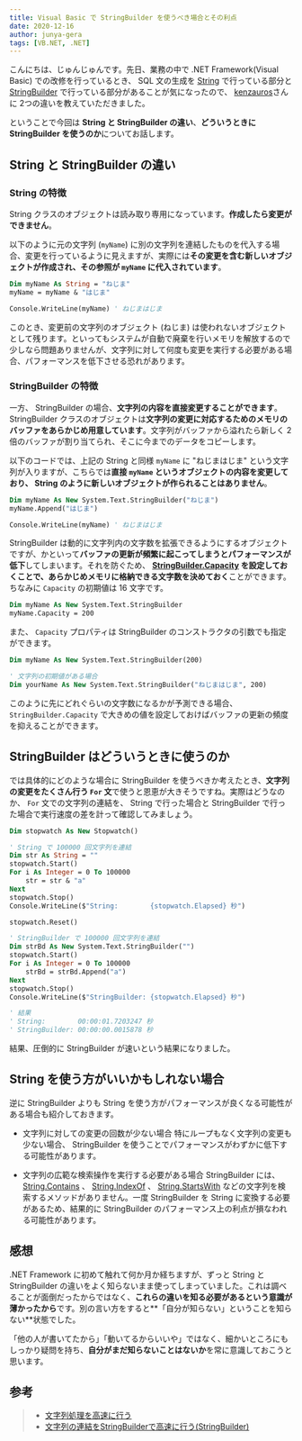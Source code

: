 ```yaml
---
title: Visual Basic で StringBuilder を使うべき場合とその利点
date: 2020-12-16
author: junya-gera
tags: [VB.NET, .NET]
---
```


こんにちは、じゅんじゅんです。先日、業務の中で .NET Framework(Visual Basic) での改修を行っているとき、 SQL 文の生成を [String](https://docs.microsoft.com/ja-jp/dotnet/api/system.string?view=net-5.0) で行っている部分と [StringBuilder](https://docs.microsoft.com/ja-jp/dotnet/api/system.text.stringbuilder?view=net-5.0) で行っている部分があることが気になったので、 [kenzauros](https://mseeeen.msen.jp/category/articles-kenken-wrote/)さんに 2つの違いを教えていただきました。

ということで今回は **String と StringBuilder の違い**、**どういうときに StringBuilder を使うのか**についてお話します。

## String と StringBuilder の違い
### String の特徴
String クラスのオブジェクトは読み取り専用になっています。**作成したら変更ができません**。

以下のように元の文字列 (`myName`) に別の文字列を連結したものを代入する場合、変更を行っているように見えますが、実際には**その変更を含む新しいオブジェクトが作成され、その参照が `myName` に代入されています**。

```vb
Dim myName As String = "ねじま"
myName = myName & "はじま"

Console.WriteLine(myName) ' ねじまはじま
```

このとき、変更前の文字列のオブジェクト (ねじま) は使われないオブジェクトとして残ります。といってもシステムが自動で廃棄を行いメモリを解放するので少しなら問題ありませんが、文字列に対して何度も変更を実行する必要がある場合、パフォーマンスを低下させる恐れがあります。

### StringBuilder の特徴
一方、 StringBuilder の場合、**文字列の内容を直接変更することができます**。 StringBuilder クラスのオブジェクトは**文字列の変更に対応するためのメモリのバッファをあらかじめ用意しています**。文字列がバッファから溢れたら新しく 2 倍のバッファが割り当てられ、そこに今までのデータをコピーします。

以下のコードでは、上記の String と同様 `myName` に "ねじまはじま" という文字列が入りますが、こちらでは**直接 `myName` というオブジェクトの内容を変更しており、 String のように新しいオブジェクトが作られることはありません**。
```vb
Dim myName As New System.Text.StringBuilder("ねじま")
myName.Append("はじま")

Console.WriteLine(myName) ' ねじまはじま
```
StringBuilder は動的に文字列内の文字数を拡張できるようにするオブジェクトですが、かといって**バッファの更新が頻繁に起こってしまうとパフォーマンスが低下**してしまいます。それを防ぐため、 **[StringBuilder.Capacity](https://docs.microsoft.com/ja-jp/dotnet/api/system.text.stringbuilder.capacity?view=net-5.0) を設定しておくことで、あらかじめメモリに格納できる文字数を決めておく**ことができます。ちなみに `Capacity` の初期値は 16 文字です。

```vb
Dim myName As New System.Text.StringBuilder
myName.Capacity = 200
```

また、 `Capacity` プロパティは StringBuilder のコンストラクタの引数でも指定ができます。
```vb
Dim myName As New System.Text.StringBuilder(200)

' 文字列の初期値がある場合
Dim yourName As New System.Text.StringBuilder("ねじまはじま", 200)
```

このように先にどれぐらいの文字数になるかが予測できる場合、 `StringBuilder.Capacity` で大きめの値を設定しておけばバッファの更新の頻度を抑えることができます。

## StringBuilder はどういうときに使うのか
では具体的にどのような場合に StringBuilder を使うべきか考えたとき、**文字列の変更をたくさん行う `For` 文**で使うと恩恵が大きそうですね。実際はどうなのか、 `For` 文での文字列の連結を、 String で行った場合と StringBuilder で行った場合で実行速度の差を計って確認してみましょう。

```vb
Dim stopwatch As New Stopwatch()

' String で 100000 回文字列を連結
Dim str As String = ""
stopwatch.Start()
For i As Integer = 0 To 100000
    str = str & "a"
Next
stopwatch.Stop()
Console.WriteLine($"String:        {stopwatch.Elapsed} 秒")

stopwatch.Reset()

' StringBuilder で 100000 回文字列を連結
Dim strBd As New System.Text.StringBuilder("")
stopwatch.Start()
For i As Integer = 0 To 100000
    strBd = strBd.Append("a")
Next
stopwatch.Stop()
Console.WriteLine($"StringBuilder: {stopwatch.Elapsed} 秒")

' 結果
' String:        00:00:01.7203247 秒
' StringBuilder: 00:00:00.0015878 秒
```

結果、圧倒的に StringBuilder が速いという結果になりました。


## String を使う方がいいかもしれない場合
逆に StringBuilder よりも String を使う方がパフォーマンスが良くなる可能性がある場合も紹介しておきます。

- 文字列に対しての変更の回数が少ない場合
特にループもなく文字列の変更も少ない場合、 StringBuilder を使うことでパフォーマンスがわずかに低下する可能性があります。

- 文字列の広範な検索操作を実行する必要がある場合
StringBuilder には、 [String.Contains](https://docs.microsoft.com/ja-jp/dotnet/api/system.string.contains?view=net-5.0) 、 [String.IndexOf](https://docs.microsoft.com/ja-jp/dotnet/api/system.string.indexof?view=net-5.0) 、 [String.StartsWith](https://docs.microsoft.com/ja-jp/dotnet/api/system.string.startswith?view=net-5.0) などの文字列を検索するメソッドがありません。一度 StringBuilder を String に変換する必要があるため、結果的に StringBuilder のパフォーマンス上の利点が損なわれる可能性があります。


## 感想
.NET Framework に初めて触れて何か月か経ちますが、ずっと String と StringBuilder の違いをよく知らないまま使ってしまっていました。これは調べることが面倒だったからではなく、**これらの違いを知る必要があるという意識が薄かったから**です。別の言い方をすると**「自分が知らない」ということを知らない**状態でした。

「他の人が書いてたから」「動いてるからいいや」ではなく、細かいところにもしっかり疑問を持ち、**自分がまだ知らないことはないか**を常に意識しておこうと思います。

## 参考
> - [文字列処理を高速に行う](https://dobon.net/vb/dotnet/string/stringbuilder.html)
> - [文字列の連結をStringBuilderで高速に行う(StringBuilder)](http://vbnettips.blog.shinobi.jp/other/%E6%96%87%E5%AD%97%E5%88%97%E3%81%AE%E9%80%A3%E7%B5%90%E3%82%92stringbuilder%E3%81%A7%E9%AB%98%E9%80%9F%E3%81%AB%E8%A1%8C%E3%81%86)